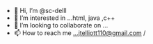 - 👋 Hi, I’m @sc-delll
- 👀 I’m interested in ...html, java ,c++
- 💞️ I’m looking to collaborate on ...
- 📫 How to reach me ...jtelliott110@gmail.com /

<!---
sc-delll/sc-delll is a ✨ special ✨ repository because its `README.md` (this file) appears on your GitHub profile.
You can click the Preview link to take a look at your changes.
--->
